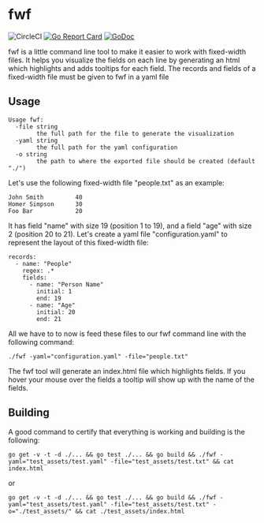 # fwf

![CircleCI](https://img.shields.io/circleci/build/github/pedroppinheiro/fwf)
[![Go Report Card](https://goreportcard.com/badge/github.com/pedroppinheiro/fwf)](https://goreportcard.com/report/github.com/pedroppinheiro/fwf)
[![GoDoc](https://godoc.org/github.com/pedroppinheiro/fwf?status.svg)](https://godoc.org/github.com/pedroppinheiro/fwf)

fwf is a little command line tool to make it easier to work with fixed-width files. It helps you visualize the fields on each line by generating an html which highlights and adds tooltips for each field. The records and fields of a fixed-width file must be given to fwf in a yaml file

## Usage
```
Usage fwf:
  -file string
        the full path for the file to generate the visualization
  -yaml string
        the full path for the yaml configuration
  -o string
        the path to where the exported file should be created (default "./")
```

Let's use the following fixed-width file "people.txt" as an example:

```
John Smith         40
Homer Simpson      30
Foo Bar            20
```

It has field "name" with size 19 (position 1 to 19), and a field "age" with size 2 (position 20 to 21). Let's create a yaml file "configuration.yaml" to represent the layout of this fixed-width file:

```
records:
  - name: "People"
    regex: .*
    fields:
      - name: "Person Name"
        initial: 1
        end: 19
      - name: "Age"
        initial: 20
        end: 21
```

All we have to to now is feed these files to our fwf command line with the following command:

```
./fwf -yaml="configuration.yaml" -file="people.txt"
```

The fwf tool will generate an index.html file which highlights fields. If you hover your mouse over the fields a tooltip will show up with the name of the fields.

## Building
A good command to certify that everything is working and building is the following:

```
go get -v -t -d ./... && go test ./... && go build && ./fwf -yaml="test_assets/test.yaml" -file="test_assets/test.txt" && cat index.html
```
or
```
go get -v -t -d ./... && go test ./... && go build && ./fwf -yaml="test_assets/test.yaml" -file="test_assets/test.txt" -o="./test_assets/" && cat ./test_assets/index.html
```
